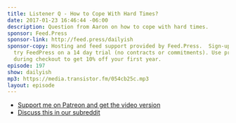 ```yaml
---
title: Listener Q - How to Cope With Hard Times?
date: 2017-01-23 16:46:44 -06:00
description: Question from Aaron on how to cope with hard times.
sponsor: Feed.Press
sponsor-link: http://feed.press/dailyish
sponsor-copy: Hosting and feed support provided by Feed.Press.  Sign-up today and
  try FeedPress on a 14 day trial (no contracts or commitments). Use promo code "dailyish"
  during checkout to get 10% off your first year.
episode: 197
show: dailyish
mp3: https://media.transistor.fm/054cb25c.mp3
layout: episode
---
```


* [Support me on Patreon and get the video version](https://www.patreon.com/ichris)
* [Discuss this in our subreddit](https://www.reddit.com/r/Goodstuff_fm/comments/5py215/dailyish_197_listener_q_how_to_cope_with_hard/)
